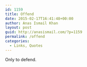```yaml
---
id: 1159
title: Offend
date: 2015-02-17T16:41:48+00:00
author: Anas Ismail Khan
layout: post
guid: http://anasismail.com/?p=1159
permalink: /offend
categories:
  - Links, Quotes
---
```

Only to defend.